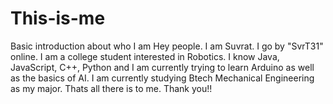 # This-is-me
Basic introduction about who I am 
Hey people. I am Suvrat. I go by "SvrT31" online.
I am a college student interested in Robotics.
I know Java, JavaScript, C++, Python and I am currently trying to learn Arduino as well as the basics of AI.
I am currently studying Btech Mechanical Engineering as my major.
Thats all there is to me. Thank you!!
